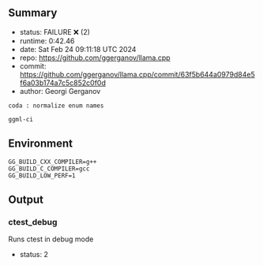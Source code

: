 ## Summary

- status:  FAILURE ❌ (2)
- runtime: 0:42.46
- date:    Sat Feb 24 09:11:18 UTC 2024
- repo:    https://github.com/ggerganov/llama.cpp
- commit:  https://github.com/ggerganov/llama.cpp/commit/63f5b644a0979d84e5f6a03b174a7c5c852c0f0d
- author:  Georgi Gerganov
```
coda : normalize enum names

ggml-ci
```

## Environment

```
GG_BUILD_CXX_COMPILER=g++
GG_BUILD_C_COMPILER=gcc
GG_BUILD_LOW_PERF=1
```

## Output

### ctest_debug

Runs ctest in debug mode
- status: 2
```

```

